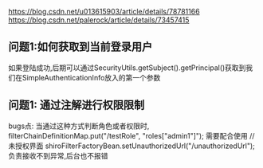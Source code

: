 https://blog.csdn.net/u013615903/article/details/78781166
https://blog.csdn.net/palerock/article/details/73457415


## 问题1:如何获取到当前登录用户
如果登陆成功,后期可以通过SecurityUtils.getSubject().getPrincipal()获取到我们在SimpleAuthenticationInfo放入的第一个参数


## 问题1: 通过注解进行权限限制
bugs点:
 当通过这种方式判断角色或者权限时,
  filterChainDefinitionMap.put("/testRole", "roles[\"admin1\"]");
  需要配合使用
    //未授权界面
    shiroFilterFactoryBean.setUnauthorizedUrl("/unauthorizedUrl");
   负责接收不到异常,后台也不报错